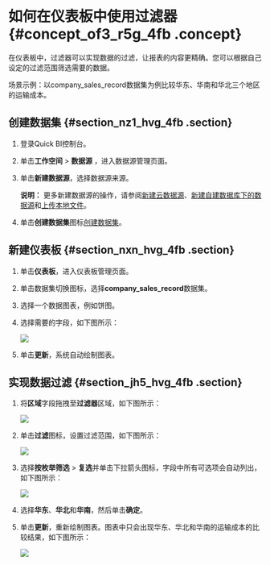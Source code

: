 # 如何在仪表板中使用过滤器 {#concept_of3_r5g_4fb .concept}

在仪表板中，过滤器可以实现数据的过滤，让报表的内容更精确。您可以根据自己设定的过滤范围筛选需要的数据。

场景示例：以company\_sales\_record数据集为例比较华东、华南和华北三个地区的运输成本。

## 创建数据集 {#section_nz1_hvg_4fb .section}

1.  登录Quick BI控制台。
2.  单击**工作空间** \> **数据源** ，进入数据源管理页面。
3.  单击**新建数据源**，选择数据源来源。

    **说明：** 更多新建数据源的操作，请参阅[新建云数据源](../../../../../intl.zh-CN/用户指南/数据建模/管理数据源/新建云数据源.md#)、[新建自建数据库下的数据源](../../../../../intl.zh-CN/用户指南/数据建模/管理数据源/新建自建数据库下的数据源.md#)和[上传本地文件](../../../../../intl.zh-CN/用户指南/数据建模/管理数据源/上传本地文件.md#)。

4.  单击**创建数据集**图标[创建数据集](../../../../../intl.zh-CN/用户指南/数据建模/管理数据集/创建数据集.md#)。

## 新建仪表板 {#section_nxn_hvg_4fb .section}

1.  单击**仪表板**，进入仪表板管理页面。
2.  单击数据集切换图标，选择**company\_sales\_record**数据集。
3.  选择一个数据图表，例如饼图。
4.  选择需要的字段，如下图所示：

    ![](http://static-aliyun-doc.oss-cn-hangzhou.aliyuncs.com/assets/img/24376/155071995432129_zh-CN.png)

5.  单击**更新**，系统自动绘制图表。

## 实现数据过滤 {#section_jh5_hvg_4fb .section}

1.  将**区域**字段拖拽至**过滤器**区域，如下图所示：

    ![](http://static-aliyun-doc.oss-cn-hangzhou.aliyuncs.com/assets/img/24376/155071995432130_zh-CN.png)

2.  单击**过滤**图标，设置过滤范围，如下图所示：

    ![](http://static-aliyun-doc.oss-cn-hangzhou.aliyuncs.com/assets/img/9190/155071995411467_zh-CN.png)

3.  选择**按枚举筛选** \> **复选**并单击下拉箭头图标，字段中所有可选项会自动列出，如下图所示：

    ![](http://static-aliyun-doc.oss-cn-hangzhou.aliyuncs.com/assets/img/9190/155071995411468_zh-CN.png)

4.  选择**华东**、**华北**和**华南**，然后单击**确定**。
5.  单击**更新**，重新绘制图表。图表中只会出现华东、华北和华南的运输成本的比较结果，如下图所示：

    ![](http://static-aliyun-doc.oss-cn-hangzhou.aliyuncs.com/assets/img/24376/155071995432131_zh-CN.png)


